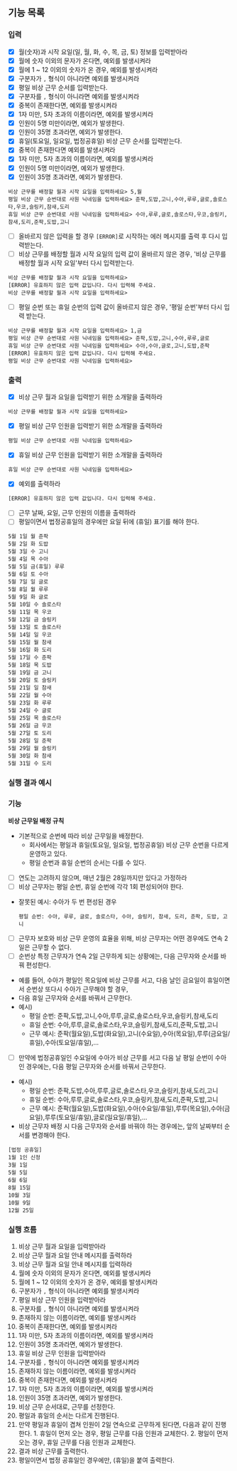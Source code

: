 ## 기능 목록

### 입력

- [x]  월(숫자)과 시작 요일(일, 월, 화, 수, 목, 금, 토) 정보를 입력받아라
  - [x]  월에 숫자 이외의 문자가 온다면, 예외를 발생시켜라
  - [x]  월에 1 ~ 12 이외의 숫자가 온 경우, 예외를 발생시켜라
  - [x]  구분자가 `,`  형식이 아니라면 예외를 발생시켜라
- [x]  평일 비상 근무 순서를 입력받는다.
  - [x]  구분자를 `,` 형식이 아니라면 예외를 발생시켜라
  - [x]  중복이 존재한다면, 예외를 발생시켜라
  - [x]  1자 미만, 5자 초과의 이름이라면, 예외를 발생시켜라
  - [x]  인원이 5명 미만이라면, 예외가 발생한다.
  - [x]  인원이 35명 초과라면, 예외가 발생한다.
- [x]  휴일(토요일, 일요일, 법정공휴일) 비상 근무 순서를 입력받는다.
  - [x]  중복이 존재한다면 예외를 발생시켜라
  - [x]  1자 미만, 5자 초과의 이름이라면, 예외를 발생시켜라
  - [x]  인원이 5명 미만이라면, 예외가 발생한다.
  - [x]  인원이 35명 초과라면, 예외가 발생한다.

```
비상 근무를 배정할 월과 시작 요일을 입력하세요> 5,월
평일 비상 근무 순번대로 사원 닉네임을 입력하세요> 준팍,도밥,고니,수아,루루,글로,솔로스타,우코,슬링키,참새,도리
휴일 비상 근무 순번대로 사원 닉네임을 입력하세요> 수아,루루,글로,솔로스타,우코,슬링키,참새,도리,준팍,도밥,고니
```

- [ ]  올바르지 않은 입력을 할 경우 `[ERROR]`로 시작하는 에러 메시지를 출력 후 다시 입력받는다.
- [ ]  비상 근무를 배정할 월과 시작 요일의 입력 값이 올바르지 않은 경우, '비상 근무를 배정할 월과 시작 요일'부터 다시 입력받는다.

```
비상 근무를 배정할 월과 시작 요일을 입력하세요>
[ERROR] 유효하지 않은 입력 값입니다. 다시 입력해 주세요.
비상 근무를 배정할 월과 시작 요일을 입력하세요>

```

- [ ]  평일 순번 또는 휴일 순번의 입력 값이 올바르지 않은 경우, '평일 순번'부터 다시 입력 받는다.

```
비상 근무를 배정할 월과 시작 요일을 입력하세요> 1,금
평일 비상 근무 순번대로 사원 닉네임을 입력하세요> 준팍,도밥,고니,수아,루루,글로
휴일 비상 근무 순번대로 사원 닉네임을 입력하세요> 수아,수아,글로,고니,도밥,준팍
[ERROR] 유효하지 않은 입력 값입니다. 다시 입력해 주세요.
평일 비상 근무 순번대로 사원 닉네임을 입력하세요>
```

### 출력

- [x]  비상 근무 월과 요일을 입력받기 위한 소개말을 출력하라

```
비상 근무를 배정할 월과 시작 요일을 입력하세요>
```

- [x]  평일 비상 근무 인원을 입력받기 위한 소개말을 출력하라

```
평일 비상 근무 순번대로 사원 닉네임을 입력하세요>
```

- [x]  휴일 비상 근무 인원을 입력받기 위한 소개말을 출력하라

```
휴일 비상 근무 순번대로 사원 닉네임을 입력하세요>
```

- [x]  예외를 출력하라

```
[ERROR] 유효하지 않은 입력 값입니다. 다시 입력해 주세요.
```

- [ ]  근무 날짜, 요일, 근무 인원의 이름을 출력하라
  - [ ]  평일이면서 법정공휴일의 경우에만 요일 뒤에 (휴일) 표기를 해야 한다.

```
5월 1일 월 준팍
5월 2일 화 도밥
5월 3일 수 고니
5월 4일 목 수아
5월 5일 금(휴일) 루루
5월 6일 토 수아
5월 7일 일 글로
5월 8일 월 루루
5월 9일 화 글로
5월 10일 수 솔로스타
5월 11일 목 우코
5월 12일 금 슬링키
5월 13일 토 솔로스타
5월 14일 일 우코
5월 15일 월 참새
5월 16일 화 도리
5월 17일 수 준팍
5월 18일 목 도밥
5월 19일 금 고니
5월 20일 토 슬링키
5월 21일 일 참새
5월 22일 월 수아
5월 23일 화 루루
5월 24일 수 글로
5월 25일 목 솔로스타
5월 26일 금 우코
5월 27일 토 도리
5월 28일 일 준팍
5월 29일 월 슬링키
5월 30일 화 참새
5월 31일 수 도리
```

### 실행 결과 예시

### 기능

**비상 근무일 배정 규칙**

- 기본적으로 순번에 따라 비상 근무일을 배정한다.
  - 회사에서는 평일과 휴일(토요일, 일요일, 법정공휴일) 비상 근무 순번을 다르게 운영하고 있다.
  - 평일 순번과 휴일 순번의 순서는 다를 수 있다.
- [ ]  연도는 고려하지 않으며, 매년 2월은 28일까지만 있다고 가정하라
- [ ]  비상 근무자는 평일 순번, 휴일 순번에 각각 1회 편성되어야 한다.
  - 잘못된 예시: 수아가 두 번 편성된 경우

      ```
      평일 순번: 수아, 루루, 글로, 솔로스타, 수아, 슬링키, 참새, 도리, 준팍, 도밥, 고니
      ```

- [ ]  근무자 보호와 비상 근무 운영의 효율을 위해, 비상 근무자는 어떤 경우에도 연속 2일은 근무할 수 없다.
  - [ ]  순번상 특정 근무자가 연속 2일 근무하게 되는 상황에는, 다음 근무자와 순서를 바꿔 편성한다.
  - 예를 들어, 수아가 평일인 목요일에 비상 근무를 서고, 다음 날인 금요일이 휴일이면서 순번상 또다시 수아가 근무해야 할 경우,
  - 다음 휴일 근무자와 순서를 바꿔서 근무한다.
  - 예시)
    - 평일 순번: 준팍,도밥,고니,수아,루루,글로,솔로스타,우코,슬링키,참새,도리
    - 휴일 순번: 수아,루루,글로,솔로스타,우코,슬링키,참새,도리,준팍,도밥,고니
    - 근무 예시: 준팍(월요일),도밥(화요일),고니(수요일),수아(목요일),루루(금요일/휴일),수아(토요일/휴일),...
- [ ]  만약에 법정공휴일인 수요일에 수아가 비상 근무를 서고 다음 날 평일 순번이 수아인 경우에는, 다음 평일 근무자와 순서를 바꿔서 근무한다.
  - 예시)
    - 평일 순번: 준팍,도밥,수아,루루,글로,솔로스타,우코,슬링키,참새,도리,고니
    - 휴일 순번: 수아,루루,글로,솔로스타,우코,슬링키,참새,도리,준팍,도밥,고니
    - 근무 예시: 준팍(월요일),도밥(화요일),수아(수요일/휴일),루루(목요일),수아(금요일),루루(토요일/휴일),글로(일요일/휴일),...
- 비상 근무자 배정 시 다음 근무자와 순서를 바꿔야 하는 경우에는, 앞의 날짜부터 순서를 변경해야 한다.

```
[법정 공휴일]
1월 1인 신정
3월 1일
5월 5일
6월 6일
8월 15일
10월 3일
10월 9일
12월 25일
```

### 실행 흐름

1. 비상 근무 월과 요일을 입력받아라
  1. 비상 근무 월과 요일 안내 메시지를 출력하라
  2. 비상 근무 월과 요일 안내 메시지를 입력하라
  3. 월에 숫자 이외의 문자가 온다면, 예외를 발생시켜라
  4. 월에 1 ~ 12 이외의 숫자가 온 경우, 예외를 발생시켜라
  5. 구분자가 `,`  형식이 아니라면 예외를 발생시켜라
2. 평일 비상 근무 인원을 입력받아라
  1. 구분자를 `,` 형식이 아니라면 예외를 발생시켜라
  2. 존재하지 않는 이름이라면, 예외를 발생시켜라
  3. 중복이 존재한다면, 예외를 발생시켜라
  4. 1자 미만, 5자 초과의 이름이라면, 예외를 발생시켜라
  5. 인원이 35명 초과라면, 예외가 발생한다.
3. 휴일 비상 근무 인원을 입력받아라
  1. 구분자를 `,` 형식이 아니라면 예외를 발생시켜라
  2. 존재하지 않는 이름이라면, 예외를 발생시켜라
  3. 중복이 존재한다면, 예외를 발생시켜라
  4. 1자 미만, 5자 초과의 이름이라면, 예외를 발생시켜라
  5. 인원이 35명 초과라면, 예외가 발생한다.
4. 비상 근무 순서대로, 근무를 선정한다.
  1. 평일과 휴일의 순서는 다르게 진행된다.
  2. 만약 평일과 휴일이 겹쳐 인원이 2일 연속으로 근무하게 된다면, 다음과 같이 진행한다.
    1. 휴일이 먼저 오는 경우, 평일 근무를 다음 인원과 교체한다.
    2. 평일이 먼저 오는 경우, 휴일 근무를 다음 인원과 교체한다.
5. 결과 비상 근무를 출력한다.
  1. 평일이면서 법정 공휴일인 경우에만, (휴일)을 붙여 출력한다.